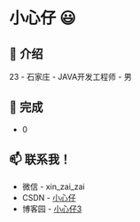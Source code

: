 # 小心仔 😃

## 🧐 介绍
  23 - 石家庄 - JAVA开发工程师 - 男

## 👯 完成
- 0

## 📫 联系我！
- 微信 - xin_zai_zai
- CSDN - [小心仔](https://blog.csdn.net/weixin_45395031)
- 博客园 - [小心仔3](https://www.cnblogs.com/pettyxin/)
